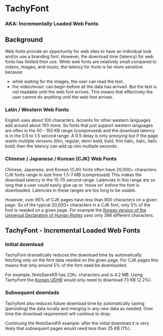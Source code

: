 # TachyFont

### AKA: Incrementally Loaded Web Fonts

## Background
Web fonts provide an opportunity for web sites to have an individual look and/or use a branding font.
However, the download time (latency) for web fonts has limited their use. 
While web fonts are relatively small compared to videos, images, and music; the latency for fonts is far more sensitive because
* while waiting for the images, the user can read the text.
* the video/music can begin before all the data has arrived.
But the text is not readable until the web font arrives. This means that effectively the user cannot do anything until the web font arrives.


### Latin / Western Web Fonts
English uses about 100 characters. Accents for other western languages add around about 100 more. 
So fonts that just support western languages are often in the 50 - 150 KB range (compressed) and the download latency is in the 0.5 to 1.5 second range. 
A 0.5 delay is only annoying but if the page wants multiple versions (thin, regular, demi-bold, bold, thin italic, italic, italic bold) then the latency can add up into multiple seconds.


### Chinese / Japanese / Korean (CJK) Web Fonts
Chinese, Japanese, and Korean (CJK) fonts often have 20,000+ characters. CJK fonts range in size from 1.5-7 MB  (compressed) This makes the download latency in the 15-70 second range. Latencies in this range are so long that a user could easily give up or 'move on' before the font is downloaded. Latencies in these ranges are too long to be usable.

However, over 95% of CJK pages have less than 800 characters on a given page. So of the typical 20,000+ characters in a CJK font, only 5% of the font is needed on a given page. For example the [Korean version of the Universal Declaration of Human Rights](http://www.ohchr.org/EN/UDHR/Pages/Language.aspx?LangID=kkn) uses only 396 different characters.

## TachyFont - Incremental Loaded Web Fonts
### Initial download
TachyFont dramatically reduces the download time by automatically fetching only on the font data needed on the given page. For CJK pages this means that only around 5% of the font need be downloaded. 

For example, NotoSansKR has 22K+ characters and is 4.2 MB. Using TachyFont the [Korean UDHR](http://www.ohchr.org/EN/UDHR/Pages/Language.aspx?LangID=kkn) would only need to download 73 KB (2.2%).

### Subsequent downlads
Tachyfont also reduces future download time by automatically saving (persisting) the data locally and merging in any new data as needed. Over time the download requirement will continue to drop. 

Continuing the NotoSansKR example: after the initial download it is very likely that subsequent pages would need less than 35 KB (1%).

